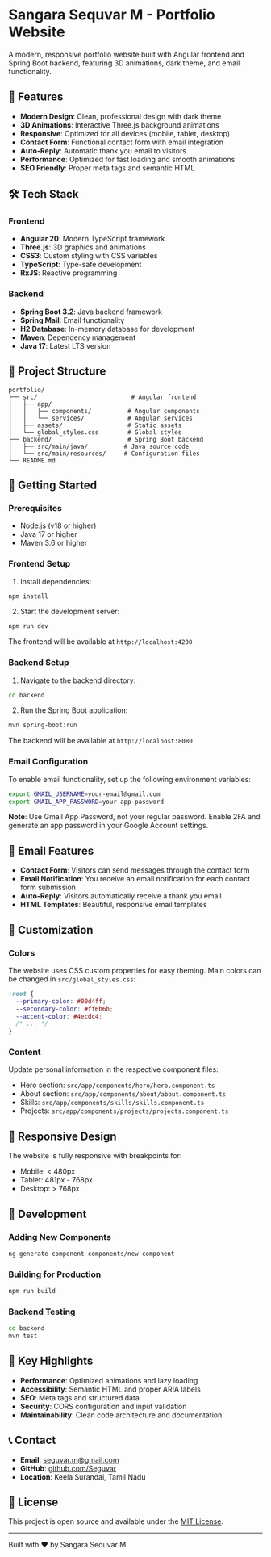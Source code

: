 # Sangara Sequvar M - Portfolio Website

A modern, responsive portfolio website built with Angular frontend and Spring Boot backend, featuring 3D animations, dark theme, and email functionality.

## 🚀 Features

- **Modern Design**: Clean, professional design with dark theme
- **3D Animations**: Interactive Three.js background animations
- **Responsive**: Optimized for all devices (mobile, tablet, desktop)
- **Contact Form**: Functional contact form with email integration
- **Auto-Reply**: Automatic thank you email to visitors
- **Performance**: Optimized for fast loading and smooth animations
- **SEO Friendly**: Proper meta tags and semantic HTML

## 🛠️ Tech Stack

### Frontend
- **Angular 20**: Modern TypeScript framework
- **Three.js**: 3D graphics and animations
- **CSS3**: Custom styling with CSS variables
- **TypeScript**: Type-safe development
- **RxJS**: Reactive programming

### Backend
- **Spring Boot 3.2**: Java backend framework
- **Spring Mail**: Email functionality
- **H2 Database**: In-memory database for development
- **Maven**: Dependency management
- **Java 17**: Latest LTS version

## 📁 Project Structure

```
portfolio/
├── src/                          # Angular frontend
│   ├── app/
│   │   ├── components/          # Angular components
│   │   └── services/            # Angular services
│   ├── assets/                  # Static assets
│   └── global_styles.css        # Global styles
├── backend/                     # Spring Boot backend
│   ├── src/main/java/          # Java source code
│   └── src/main/resources/     # Configuration files
└── README.md
```

## 🚀 Getting Started

### Prerequisites
- Node.js (v18 or higher)
- Java 17 or higher
- Maven 3.6 or higher

### Frontend Setup

1. Install dependencies:
```bash
npm install
```

2. Start the development server:
```bash
npm run dev
```

The frontend will be available at `http://localhost:4200`

### Backend Setup

1. Navigate to the backend directory:
```bash
cd backend
```

2. Run the Spring Boot application:
```bash
mvn spring-boot:run
```

The backend will be available at `http://localhost:8080`

### Email Configuration

To enable email functionality, set up the following environment variables:

```bash
export GMAIL_USERNAME=your-email@gmail.com
export GMAIL_APP_PASSWORD=your-app-password
```

**Note**: Use Gmail App Password, not your regular password. Enable 2FA and generate an app password in your Google Account settings.

## 📧 Email Features

- **Contact Form**: Visitors can send messages through the contact form
- **Email Notification**: You receive an email notification for each contact form submission
- **Auto-Reply**: Visitors automatically receive a thank you email
- **HTML Templates**: Beautiful, responsive email templates

## 🎨 Customization

### Colors
The website uses CSS custom properties for easy theming. Main colors can be changed in `src/global_styles.css`:

```css
:root {
  --primary-color: #00d4ff;
  --secondary-color: #ff6b6b;
  --accent-color: #4ecdc4;
  /* ... */
}
```

### Content
Update personal information in the respective component files:
- Hero section: `src/app/components/hero/hero.component.ts`
- About section: `src/app/components/about/about.component.ts`
- Skills: `src/app/components/skills/skills.component.ts`
- Projects: `src/app/components/projects/projects.component.ts`

## 📱 Responsive Design

The website is fully responsive with breakpoints for:
- Mobile: < 480px
- Tablet: 481px - 768px
- Desktop: > 768px

## 🔧 Development

### Adding New Components
```bash
ng generate component components/new-component
```

### Building for Production
```bash
npm run build
```

### Backend Testing
```bash
cd backend
mvn test
```

## 🌟 Key Highlights

- **Performance**: Optimized animations and lazy loading
- **Accessibility**: Semantic HTML and proper ARIA labels
- **SEO**: Meta tags and structured data
- **Security**: CORS configuration and input validation
- **Maintainability**: Clean code architecture and documentation

## 📞 Contact

- **Email**: seguvar.m@gmail.com
- **GitHub**: [github.com/Seguvar](https://github.com/Seguvar)
- **Location**: Keela Surandai, Tamil Nadu

## 📄 License

This project is open source and available under the [MIT License](LICENSE).

---

Built with ❤️ by Sangara Sequvar M